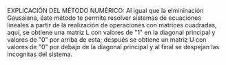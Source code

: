 EXPLICACIÓN DEL MÉTODO NUMÉRICO:
Al igual que la elmininación Gaussiana, éste método te permite resolver sistemas de ecuaciones lineales a partir de la realización
de operaciones con matrices cuadradas, aquí, se obtiene una matriz L con valores de "1" en la diagonal principal y valores de "0" por
arriba de esta; después se obtiene un matriz U con valores de "0" por debajo de la diagonal principal y al final se despejan
las incognitas del sistema.
